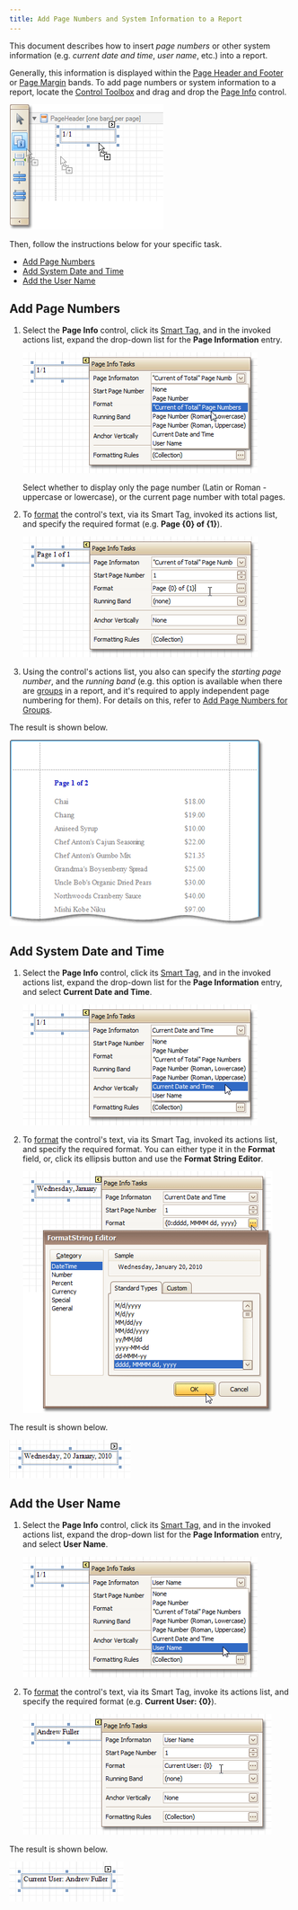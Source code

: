 ```yaml
---
title: Add Page Numbers and System Information to a Report
---
```

This document describes how to insert _page numbers_ or other system information (e.g. _current date and time_, _user name_, etc.) into a report.

Generally, this information is displayed within the [Page Header and Footer](../../../../../interface-elements-for-desktop/articles/report-designer/report-designer-for-winforms/report-designer-reference/report-bands/page-header-and-footer.md) or [Page Margin](../../../../../interface-elements-for-desktop/articles/report-designer/report-designer-for-winforms/report-designer-reference/report-bands/page-margin-bands.md) bands. To add page numbers or system information to a report, locate the [Control Toolbox](../../../../../interface-elements-for-desktop/articles/report-designer/report-designer-for-winforms/report-designer-reference/report-designer-ui/control-toolbox.md) and drag and drop the [Page Info](../../../../../interface-elements-for-desktop/articles/report-designer/report-designer-for-winforms/report-designer-reference/report-controls/page-info.md) control.

![RD_HowTo_InsertUserName_0](../../../../images/Img8518.png)

Then, follow the instructions below for your specific task.
* [Add Page Numbers](#pagenumbers)
* [Add System Date and Time](#datetime)
* [Add the User Name](#username)

## <a name="pagenumbers"/>Add Page Numbers
1. Select the **Page Info** control, click its [Smart Tag](../../../../../interface-elements-for-desktop/articles/report-designer/report-designer-for-winforms/report-designer-reference/report-designer-ui/smart-tag.md), and in the invoked actions list, expand the drop-down list for the **Page Information** entry.
	
	![RD_HowTo_InsertPageNumber_0](../../../../images/Img8535.png)
	
	Select whether to display only the page number (Latin or Roman - uppercase or lowercase), or the current page number with total pages.
2. To [format](../../../../../interface-elements-for-desktop/articles/report-designer/report-designer-for-winforms/report-editing-basics/change-value-formatting-of-report-elements.md) the control's text, via its Smart Tag, invoked its actions list, and specify the required format (e.g. **Page {0} of {1}**).
	
	![RD_HowTo_InsertPageNumber_1](../../../../images/Img8536.png)
3. Using the control's actions list, you also can specify the _starting page number_, and the _running band_ (e.g. this option is available when there are [groups](../../../../../interface-elements-for-desktop/articles/report-designer/report-designer-for-winforms/report-editing-basics/change-or-apply-data-grouping-to-a-report.md) in a report, and it's required to apply independent page numbering for them). For details on this, refer to [Add Page Numbers for Groups](../../../../../interface-elements-for-desktop/articles/report-designer/report-designer-for-winforms/create-reports/miscellaneous/add-page-numbers-for-groups.md).

The result is shown below.

![RD_HowTo_InsertPageNumber_2](../../../../images/Img8537.png)

## <a name="datetime"/>Add System Date and Time
1. Select the **Page Info** control, click its [Smart Tag](../../../../../interface-elements-for-desktop/articles/report-designer/report-designer-for-winforms/report-designer-reference/report-designer-ui/smart-tag.md), and in the invoked actions list, expand the drop-down list for the **Page Information** entry, and select **Current Date and Time**.
	
	![RD_HowTo_InsertDateTime_0](../../../../images/Img8522.png)
2. To [format](../../../../../interface-elements-for-desktop/articles/report-designer/report-designer-for-winforms/report-editing-basics/change-value-formatting-of-report-elements.md) the control's text, via its Smart Tag, invoked its actions list, and specify the required format. You can either type it in the **Format** field, or, click its ellipsis button and use the **Format String Editor**.
	
	![RD_HowTo_InsertDateTime_2](../../../../images/Img8524.png)

The result is shown below.

![RD_HowTo_InsertDateTime_1](../../../../images/Img8523.png)

## <a name="username"/>Add the User Name
1. Select the **Page Info** control, click its [Smart Tag](../../../../../interface-elements-for-desktop/articles/report-designer/report-designer-for-winforms/report-designer-reference/report-designer-ui/smart-tag.md), and in the invoked actions list, expand the drop-down list for the **Page Information** entry, and select **User Name**.
	
	![RD_HowTo_InsertUserName_1](../../../../images/Img8519.png)
2. To [format](../../../../../interface-elements-for-desktop/articles/report-designer/report-designer-for-winforms/report-editing-basics/change-value-formatting-of-report-elements.md) the control's text, via its Smart Tag, invoke its actions list, and specify the required format (e.g. **Current User: {0}**).
	
	![RD_HowTo_InsertUserName_2](../../../../images/Img8520.png)

The result is shown below.

![RD_HowTo_InsertUserName_3](../../../../images/Img8521.png)